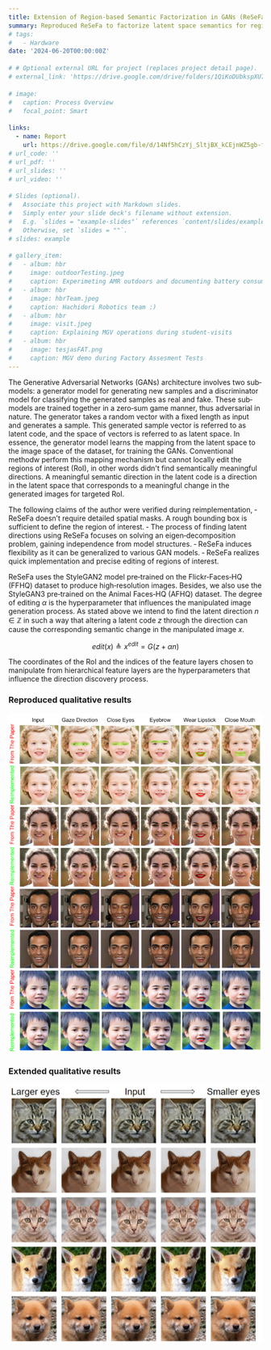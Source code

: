 ```yaml
---
title: Extension of Region-based Semantic Factorization in GANs (ReSeFa) to animal faces
summary: Reproduced ReSeFa to factorize latent space semantics for regions of interest for human faces and extended ReSeFa for editing animal faces  
# tags:
#   - Hardware
date: '2024-06-20T00:00:00Z'

# # Optional external URL for project (replaces project detail page).
# external_link: 'https://drive.google.com/drive/folders/1QiKoDUbkspXU7acjHh91cRRhuZhNsnxe'

# image:
#   caption: Process Overview
#   focal_point: Smart

links:
  - name: Report
    url: https://drive.google.com/file/d/14Nf5hCzYj_SltjBX_kCEjnWZ5gb-fNpy/view?usp=drive_link
# url_code: ''
# url_pdf: ''
# url_slides: ''
# url_video: ''

# Slides (optional).
#   Associate this project with Markdown slides.
#   Simply enter your slide deck's filename without extension.
#   E.g. `slides = "example-slides"` references `content/slides/example-slides.md`.
#   Otherwise, set `slides = ""`.
# slides: example

# gallery_item:
#   - album: hbr
#     image: outdoorTesting.jpeg
#     caption: Experimeting AMR outdoors and documenting battery consumption during uphill and downhill movements
#   - album: hbr
#     image: hbrTeam.jpeg
#     caption: Hachidori Robotics team :)
#   - album: hbr
#     image: visit.jpeg
#     caption: Explaining MGV operations during student-visits
#   - album: hbr
#     image: tesjasFAT.png
#     caption: MGV demo during Factory Assesment Tests
---
```


The Generative Adversarial Networks (GANs) architecture involves two sub‐models: a generator model for generating new samples and a discriminator model for classifying the generated samples as real and fake. These sub‐models are trained together in a zero‐sum game manner, thus adversarial in nature. The generator takes a random vector with a fixed length as input and generates a sample. This generated sample vector is referred to as latent code, and the space of vectors is referred to as latent space. In essence, the generator model learns the mapping from the latent space to the image space of the dataset, for training the GANs. Conventional methodw perform this mapping mechanism but cannot locally edit the regions of interest (RoI), in other words didn't find semantically meaningful directions. A meaningful semantic direction in the latent code is a direction in the latent space that corresponds to a meaningful change in the generated images for targeted RoI.

The following claims of the author were verified during reimplementation,
‐ ReSeFa doesn’t require detailed spatial masks. A rough bounding box is sufficient to define the region of interest.
‐ The process of finding latent directions using ReSeFa focuses on solving an eigen‐decomposition problem, gaining independence from model structures.
‐ ReSeFa induces flexibility as it can be generalized to various GAN models.
‐ ReSeFa realizes quick implementation and precise editing of regions of interest.
 
ReSeFa uses the StyleGAN2 model pre‐trained on the Flickr‐Faces‐HQ (FFHQ) dataset to produce high‐resolution images. Besides, we also use the StyleGAN3 pre‐trained on the Animal Faces‐HQ (AFHQ) dataset. The degree of editing $\alpha$ is the hyperparameter that influences the manipulated image generation process. As stated above we intend to find the latent direction $n \in \mathbb{Z}$ in such a way that altering a latent code $z$ through the direction can cause
the corresponding semantic change in the manipulated image $x$.

$$edit(x) \triangleq x^{edit} = G(z + \alpha n)$$

The coordinates of the RoI and the indices of the feature layers chosen to manipulate from hierarchical feature layers are the hyperparameters that influence the direction discovery process.

### Reproduced qualitative results
![screen render text](resafa.png "Comparison of precise local editing results produced in the original paper and our reimplementation of the original paper. The RoI is highlighted in green boxes while all the rows share the same latent directions")

### Extended qualitative results
![screen render text](afhqq.png "Qualitative Results from ReSeFa with StyleGAN3 pre‐trained on AFHQ")

<!-- ![screen render text](tejas.gif "360° maneuverability highlighting sideways and diagonal movements at client's shopfloor bearing 500kg payload") -->

<!-- {{< video src="tejas.mp4" controls="yes" >}}
360° maneuverability highlighting sideways and diagonal movements at client's shopfloor bearing 500kg payload -->

<!-- #### Photo Gallery
{{< gallery album="hbr" >}} -->